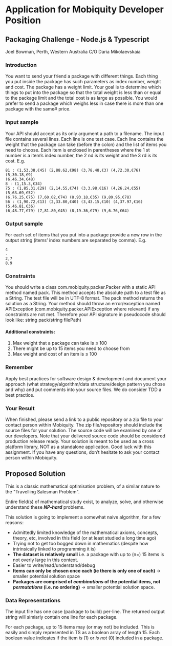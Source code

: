 # Application for Mobiquity Developer Position
## Packaging Challenge - Node.js & Typescript

Joel Bowman, Perth, Western Australia
C/O Daria Mikolaevskaia

### Introduction
You want to send your friend a package with different things.
Each thing you put inside the package has such parameters as index number, weight and cost. The
package has a weight limit. Your goal is to determine which things to put into the package so that the
total weight is less than or equal to the package limit and the total cost is as large as possible.
You would prefer to send a package which weighs less in case there is more than one package with the
same# price.

### Input sample
Your API should accept as its only argument a path to a filename. The input file contains several lines.
Each line is one test case.
Each line contains the weight that the package can take (before the colon) and the list of items you need
to choose. Each item is enclosed in parentheses where the 1 st number is a item’s index number, the 2 nd
is its weight and the 3 rd is its cost. E.g.
```
81 : (1,53.38,€45) (2,88.62,€98) (3,78.48,€3) (4,72.30,€76) (5,30.18,€9)
(6,46.34,€48)
8 : (1,15.3,€34)
75 : (1,85.31,€29) (2,14.55,€74) (3,3.98,€16) (4,26.24,€55) (5,63.69,€52)
(6,76.25,€75) (7,60.02,€74) (8,93.18,€35) (9,89.95,€78)
56 : (1,90.72,€13) (2,33.80,€40) (3,43.15,€10) (4,37.97,€16) (5,46.81,€36)
(6,48.77,€79) (7,81.80,€45) (8,19.36,€79) (9,6.76,€64)
```

### Output sample
For each set of items that you put into a package provide a new row in the output string (items’ index
numbers are separated by comma). E.g.
```
4
-
2,7
8,9
```

### Constraints
You should write a class com.mobiquity.packer.Packer with a static API method named pack. This
method accepts the absolute path to a test file as a String. The test file will be in UTF-8 format. The pack
method returns the solution as a String.
Your method should throw an error/exception named APIException
(com.mobiquity.packer.APIException where relevant) if any constraints are not met. Therefore your API
signature in pseudocode should look like:
string pack(string filePath)

#### Additional constraints:
1. Max weight that a package can take is ≤ 100
2. There might be up to 15 items you need to choose from
3. Max weight and cost of an item is ≤ 100

### Remember
Apply best practices for software design & development and document your approach (what
strategy/algorithm/data structure/design pattern you chose and why) and put comments into your
source files. We do consider TDD a best practice.

### Your Result
When finished, please send a link to a public repository or a zip file to your contact person within
Mobiquity. The zip file/repository should include the source files for your solution. The source code will
be examined by one of our developers. Note that your delivered source code should be considered
production release ready.
Your solution is meant to be used as a cross platform library, NOT as a standalone application.
Good luck with this assignment. If you have any questions, don’t hesitate to ask your contact person
within Mobiquity.

## Proposed Solution

This is a classic mathematical optimisation problem, of a similar nature to the "Travelling Salesman Problem".

Entire field(s) of mathematical study exist, to analyze, solve, and otherwise understand these ***NP-hard*** problems.

This solution is going to implement a somewhat naive algorithm, for a few reasons:
- Admittedly limited knowledge of the mathematical axioms, concepts, theory, etc, involved in this field (or at least studied a long time ago)
- Trying not to get too bogged down in mathematics (despite how intrinsically linked to programming it is)
- **The dataset is relatively small** i.e. a package with up to (n=) 15 items is not overly large in this context.
- Easier to write/read/understand/debug
- **Items can only be chosen once each (ie there is only one of each)** -> smaller potential solution space
- **Packages are comprised of *combinations* of the potential items, not *permutations* (i.e. no ordering)** -> smaller potential solution space.

### Data Representations

The input file has one case (package to build) per-line. The returned output string will simiarly contain one line for each package.

For each package, up to 15 items may (or may not) be included. This is easily and simply represented in TS as a boolean array of length 15. Each boolean value indicates if the item *is* (1) or *is not* (0) included in a package.